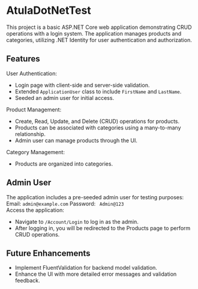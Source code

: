 # AtulaDotNetTest

This project is a basic ASP.NET Core web application demonstrating CRUD operations with a login system. The application manages products and categories, utilizing .NET Identity for user authentication and authorization.
## Features
User Authentication:
  - Login page with client-side and server-side validation.
  - Extended `ApplicationUser` class to include `FirstName` and `LastName`.
  - Seeded an admin user for initial access.

Product Management:
  - Create, Read, Update, and Delete (CRUD) operations for products.
  - Products can be associated with categories using a many-to-many relationship.
  - Admin user can manage products through the UI.

 Category Management:
  - Products are organized into categories.

## Admin User
The application includes a pre-seeded admin user for testing purposes:
Email: `admin@example.com`
Password: ` Admin@123`   
Access the application:
   - Navigate to `/Account/Login` to log in as the admin.
   - After logging in, you will be redirected to the Products page to perform CRUD operations.

## Future Enhancements
- Implement FluentValidation for backend model validation.
- Enhance the UI with more detailed error messages and validation feedback.
